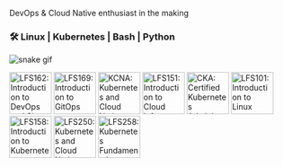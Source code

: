 DevOps & Cloud Native enthusiast in the making
### 🛠️ Linux | Kubernetes | Bash | Python
![snake gif](https://raw.githubusercontent.com/bonobix/bonobix/refs/heads/output/github-contribution-grid-snake.svg)

<!-- badges-start -->
<a href="https://www.credly.com/badges/ac205c80-c880-4703-a11a-644755ed6a01"><img src="https://images.credly.com/images/2397c05c-eb0e-4b08-be97-9e8261d43125/blob" width="75" alt="LFS162: Introduction to DevOps and Site Reliability Engineering"/></a>
<a href="https://www.credly.com/badges/fad3249a-05ed-4b72-a67d-82715a48eb49"><img src="https://images.credly.com/images/032a65da-a036-4d05-ad80-8fc1274363ab/blob" width="75" alt="LFS169: Introduction to GitOps"/></a>
<a href="https://www.credly.com/badges/8ae3f72e-897b-45f8-8c16-a4deaf87d92f"><img src="https://images.credly.com/images/f28f1d88-428a-47f6-95b5-7da1dd6c1000/KCNA_badge.png" width="75" alt="KCNA: Kubernetes and Cloud Native Associate"/></a>
<a href="https://www.credly.com/badges/97024987-a8d5-4b43-bc91-5f560564c84c"><img src="https://images.credly.com/images/c52b0e6e-e171-41c2-a459-b8e618ea1e72/blob" width="75" alt="LFS151: Introduction to Cloud Infrastructure Technologies"/></a>
<a href="https://www.credly.com/badges/355fff1a-76ff-4614-8e77-a88a4d1ff3d4"><img src="https://images.credly.com/images/8b8ed108-e77d-4396-ac59-2504583b9d54/cka_from_cncfsite__281_29.png" width="75" alt="CKA: Certified Kubernetes Administrator"/></a>
<a href="https://www.credly.com/badges/075a4e78-38fe-4c85-9aca-865f0574147b"><img src="https://images.credly.com/images/97a95d07-04c3-4afb-952a-6bcf46ddb87e/blob" width="75" alt="LFS101: Introduction to Linux"/></a>
<a href="https://www.credly.com/badges/72f966d9-874a-4b90-9355-32723ae21e43"><img src="https://images.credly.com/images/4b5a8636-c554-482d-bbdc-7925fb3624c3/blob" width="75" alt="LFS158: Introduction to Kubernetes"/></a>
<a href="https://www.credly.com/badges/f93be6b1-8a7c-4fbd-a966-e93c9dfaae6f"><img src="https://images.credly.com/images/7404ca0d-98e1-48b6-a2a3-de8d7dcd85b5/blob" width="75" alt="LFS250: Kubernetes and Cloud Native Essentials"/></a>
<a href="https://www.credly.com/badges/2a4e593a-7a4d-4fad-80fb-e5cd1be8abbb"><img src="https://images.credly.com/images/123746a7-fbbe-4fdd-9c0c-f0254e53292a/blob" width="75" alt="LFS258: Kubernetes Fundamentals"/></a>
<!-- badges-end -->
